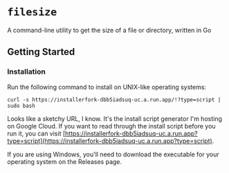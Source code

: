 # `filesize`

A command-line utility to get the size of a file or directory, written in Go

## Getting Started

### Installation

Run the following command to install on UNIX-like operating systems:

```
curl -s https://installerfork-dbb5iadsuq-uc.a.run.app/!?type=script | sudo bash
```

Looks like a sketchy URL, I know. It's the install script generator I'm hosting on Google Cloud. If you want to read through the install script before you run it, you can visit [https://installerfork-dbb5iadsuq-uc.a.run.app?type=script](https://installerfork-dbb5iadsuq-uc.a.run.app?type=script).


If you are using Windows, you'll need to download the executable for your operating system on the Releases page. 

